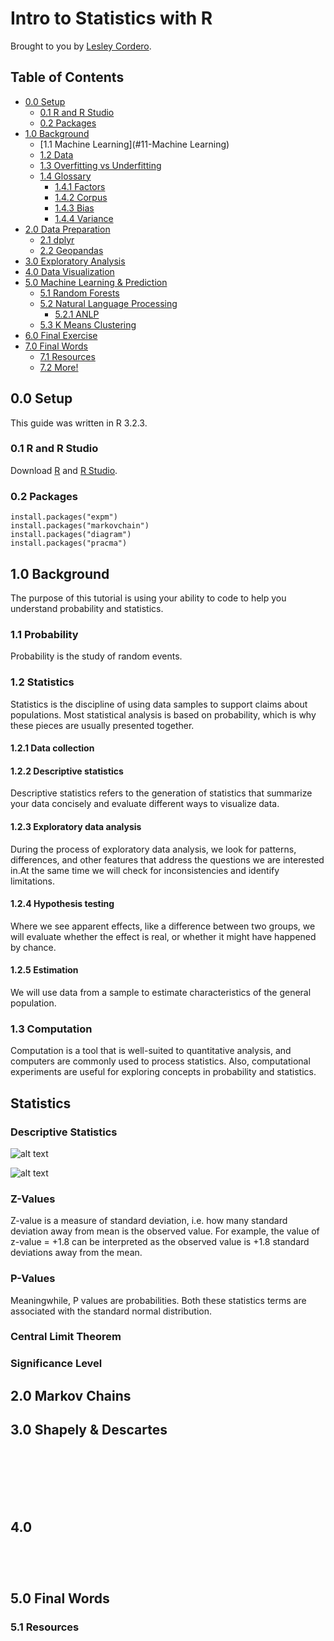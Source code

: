 Intro to Statistics with R
==================

Brought to you by [Lesley Cordero](http://www.columbia.edu/~lc2958).

## Table of Contents

- [0.0 Setup](#00-setup)
	+ [0.1 R and R Studio](#01-r-and-r-studio)
	+ [0.2 Packages](#02-packages)
- [1.0 Background](#10-background)
	+ [1.1 Machine Learning](#11-Machine Learning)
	+ [1.2 Data](#12-data)
	+ [1.3 Overfitting vs Underfitting](#13-overfitting-vs-underfitting)
	+ [1.4 Glossary](#14-glossary)
		* [1.4.1 Factors](#141-factors)
		* [1.4.2 Corpus](#142-corpus)
		* [1.4.3 Bias](#143-bias)
		* [1.4.4 Variance](#144-variance)
- [2.0 Data Preparation](#30-data-preparation)
	+ [2.1 dplyr](#31-dplyr)
	+ [2.2 Geopandas](#32-geopandas)
- [3.0 Exploratory Analysis](#30-exploratory-analysis)
- [4.0 Data Visualization](#50-data-visualization)
- [5.0 Machine Learning & Prediction](#50-machine-learning--prediction)
	+ [5.1 Random Forests](#51-random-forests)
	+ [5.2 Natural Language Processing](#52-natural-language-processing)
		* [5.2.1 ANLP](#521-anlp)
	+ [5.3 K Means Clustering](#53-k-means-clustering)
- [6.0 Final Exercise]($60-final-exercise)
- [7.0 Final Words](#60-final-words)
	+ [7.1 Resources](#61-resources)
	+ [7.2 More!](#72-more)

## 0.0 Setup

This guide was written in R 3.2.3.


### 0.1 R and R Studio

Download [R](https://www.r-project.org/) and [R Studio](https://www.rstudio.com/products/rstudio/download/).


### 0.2 Packages


```
install.packages("expm")
install.packages("markovchain")
install.packages("diagram")
install.packages("pracma")
```

## 1.0 Background

The purpose of this tutorial is using your ability to code to help you understand probability and statistics.


### 1.1 Probability

Probability is the study of random events.

### 1.2 Statistics

Statistics is the discipline of using data samples to support claims about populations. Most statistical analysis is based on probability, which is why these pieces are usually presented together.

#### 1.2.1 Data collection 


#### 1.2.2 Descriptive statistics 

Descriptive statistics refers to the generation of statistics that summarize your data concisely and evaluate different ways to visualize data.

#### 1.2.3 Exploratory data analysis

During the process of exploratory data analysis, we look for patterns, differences, and other features that address the questions we are interested in.At the same time we will check for inconsistencies and identify limitations.

#### 1.2.4 Hypothesis testing 

Where we see apparent effects, like a difference between two groups, we will evaluate whether the effect is real, or whether it might have happened by chance.

#### 1.2.5 Estimation 

We will use data from a sample to estimate characteristics of the general population.

### 1.3 Computation

Computation is a tool that is well-suited to quantitative analysis, and computers are commonly used to process statistics. Also, computational experiments are useful for exploring concepts in probability and statistics.


## Statistics

### Descriptive Statistics 

![alt text](https://github.com/lesley2958/stats-programmers/blob/master/mean.png?raw=true "Logo Title Text 1")

![alt text](https://github.com/lesley2958/stats-programmers/blob/master/variance.png?raw=true "Logo Title Text 1")


###  Z-Values

Z-value is a measure of standard deviation, i.e. how many standard deviation away from mean is the observed value. For example, the value of z-value = +1.8 can be interpreted as the observed value is +1.8 standard deviations away from the mean. 


### P-Values

Meaningwhile, P values are probabilities. Both these statistics terms are associated with the standard normal distribution. 


### Central Limit Theorem 


### Significance Level







## 2.0 Markov Chains



## 3.0 Shapely & Descartes


``` python
```

``` python 
```


``` python
```


``` python
```


``` python
```


``` python
```

``` python
```

## 4.0 




``` python


```



``` python
```

``` python
```


``` python
```


## 5.0 Final Words


### 5.1 Resources

[]() <br>
[]()
